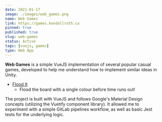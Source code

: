 ```yaml
---
date: 2021-01-17
image: ./images/web_games.png
name: Web Games
link: https://games.kendallroth.ca
pinned: true
published: true
slug: web-games
status: Active
tags: [vuejs, games]
type: Web App
---
```


**Web Games** is a simple VueJS implementation of several popular casual games, developed to help me understand how to implement similar ideas in Unity.

- [Flood It](https://games.kendallroth.ca/flood-it)
  - Flood the board with a single colour before time runs out!

The project is built with VueJS and follows Google's Material Design concepts (utilizing the Vuetify component library). It allowed me to experiment with a simple GitLab pipelines workflow, as well as basic Jest tests for the underlying logic.
